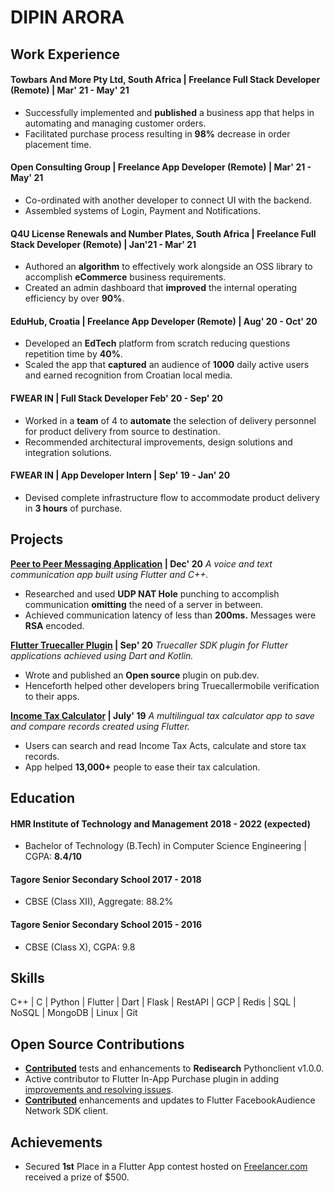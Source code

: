 

# DIPIN ARORA

## Work Experience

#### **Towbars And More Pty Ltd, South Africa** | Freelance Full Stack Developer (Remote) | **Mar' 21 - May' 21**
- Successfully implemented and **published** a business app that helps in automating and managing customer orders.
- Facilitated purchase process resulting in **98%** decrease in order placement time.
#### **Open Consulting Group** | Freelance App Developer (Remote) | **Mar' 21 - May' 21**
- Co-ordinated with another developer to connect UI with the backend.
- Assembled systems of Login, Payment and Notifications.
#### **Q4U License Renewals and Number Plates, South Africa** | Freelance Full Stack Developer (Remote) | **Jan'21 - Mar' 21**
- Authored an **algorithm** to effectively work alongside an OSS library to accomplish **eCommerce** business requirements.
- Created an admin dashboard that **improved** the internal operating efficiency by over **90%**.
#### **EduHub, Croatia** | Freelance App Developer (Remote) | **Aug' 20 - Oct' 20**
- Developed an **EdTech** platform from scratch reducing questions repetition time by **40%**.
- Scaled the app that **captured** an audience of **1000** daily active users and earned recognition from Croatian local media.
#### **FWEAR IN** | Full Stack Developer **Feb' 20 - Sep' 20**
- Worked in a **team** of 4 to **automate** the selection of delivery personnel for product delivery from source to destination.
- Recommended architectural improvements, design solutions and integration solutions.
#### **FWEAR IN** | App Developer Intern | **Sep' 19 - Jan' 20**
- Devised complete infrastructure flow to accommodate product delivery in **3 hours** of purchase.

## Projects

**[Peer to Peer Messaging Application](https://github.com/dipinarora9/Peer-2-Peer-Messaging-App) | Dec' 20**
_A voice and text communication app built using Flutter and C++._
- Researched and used **UDP NAT Hole** punching to accomplish communication **omitting** the need of a server in between.
- Achieved communication latency of less than **200ms.** Messages were **RSA** encoded.

**[Flutter Truecaller Plugin](https://pub.dev/packages/flutter_truecaller) | Sep' 20**
_Truecaller SDK plugin for Flutter applications achieved using Dart and Kotlin._
- Wrote and published an **Open source** plugin on pub.dev.
- Henceforth helped other developers bring Truecallermobile verification to their apps.

**[Income Tax Calculator](https://play.google.com/store/apps/details?id=dipinarora9.IncomeTaxCalculator) | July' 19**
_A multilingual tax calculator app to save and compare records created using Flutter._
- Users can search and read Income Tax Acts, calculate and store tax records.
- App helped **13,000+** people to ease their tax calculation.

## Education

#### **HMR Institute of Technology and Management 2018 - 2022** (expected)
- Bachelor of Technology (B.Tech) in Computer Science Engineering | CGPA: **8.4/10** 
#### **Tagore Senior Secondary School 2017 - 2018**
- CBSE (Class XII), Aggregate: 88.2%
#### **Tagore Senior Secondary School 2015 - 2016**
- CBSE (Class X), CGPA: 9.8

## Skills

C++ | C | Python | Flutter | Dart | Flask | RestAPI | GCP | Redis | SQL | NoSQL | MongoDB | Linux | Git

## Open Source Contributions
- **[Contributed](https://github.com/RediSearch/redisearch-py/releases/tag/v1.0.0)** tests and enhancements to **Redisearch** Pythonclient v1.0.0.
- Active contributor to Flutter In-App Purchase plugin in adding [improvements and resolving issues](https://github.com/dooboolab/flutter_inapp_purchase/issues?q=is:issue%20author:dipinarora9).
- **[Contributed](https://github.com/dreamsoftin/facebook_audience_network/pulls?q=is:pr%20author:dipinarora9)** enhancements and updates to Flutter FacebookAudience Network SDK client.

## Achievements

- Secured **1st** Place in a Flutter App contest hosted on [Freelancer.com](https://www.freelancer.com/contest/Firebase-db-Flutter-Mobile-Web-App-1867290) received a prize of $500.
